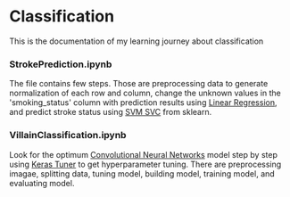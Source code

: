 # Classification
This is the documentation of my learning journey about classification

### StrokePrediction.ipynb
The file contains few steps. Those are preprocessing data to generate normalization of each row and column, change the unknown values in the 'smoking_status' column with prediction results using <a href="https://scikit-learn.org/stable/modules/generated/sklearn.linear_model.LinearRegression.html">Linear Regression</a>, and predict stroke status using <a href="https://scikit-learn.org/stable/modules/generated/sklearn.svm.SVC.html">SVM SVC</a> from sklearn.

### VillainClassification.ipynb
Look for the optimum <a href="https://www.tensorflow.org/tutorials/images/cnn">Convolutional Neural Networks</a> model step by step using <a href="https://www.tensorflow.org/tutorials/keras/keras_tuner">Keras Tuner</a> to get hyperparameter tuning. There are preprocessing imagae, splitting data, tuning model, building model, training model, and evaluating model.
